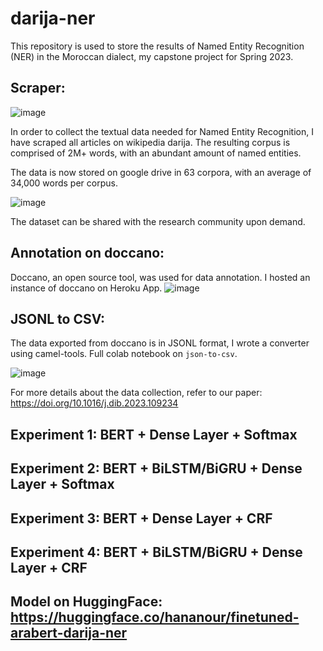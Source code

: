 # darija-ner
This repository is used to store the results of Named Entity Recognition (NER) in the Moroccan dialect, my capstone project for Spring 2023. 
## Scraper:
![image](https://user-images.githubusercontent.com/71970059/177956076-0a62fd1a-4520-4a82-87fe-30d57af4295f.png)

In order to collect the textual data needed for Named Entity Recognition, I have scraped all articles on wikipedia darija. The resulting corpus is comprised of 2M+ words, with an abundant amount of named entities. 

The data is now stored on google drive in 63 corpora, with an average of 34,000 words per corpus. 

![image](https://user-images.githubusercontent.com/71970059/177958072-d35e1d21-1b04-4d61-a198-f134d801c88d.png)

The dataset can be shared with the research community upon demand. 
## Annotation on doccano: 
Doccano, an open source tool, was used for data annotation. I hosted an instance of doccano on Heroku App. 
![image](https://user-images.githubusercontent.com/71970059/183910257-94893a7e-1318-4e7c-b6ec-1b4e3424bfd3.png)

## JSONL to CSV: 
The data exported from doccano is in JSONL format, I wrote a converter using camel-tools. Full colab notebook on `json-to-csv`. 

![image](https://user-images.githubusercontent.com/71970059/183910577-f9f4dd7b-4a2d-40cf-a3c1-8f4e81171ca8.png)

For more details about the data collection, refer to our paper: https://doi.org/10.1016/j.dib.2023.109234

## Experiment 1: BERT + Dense Layer + Softmax


## Experiment 2: BERT + BiLSTM/BiGRU + Dense Layer + Softmax


## Experiment 3: BERT + Dense Layer + CRF


## Experiment 4: BERT + BiLSTM/BiGRU + Dense Layer + CRF

## Model on HuggingFace: https://huggingface.co/hananour/finetuned-arabert-darija-ner
